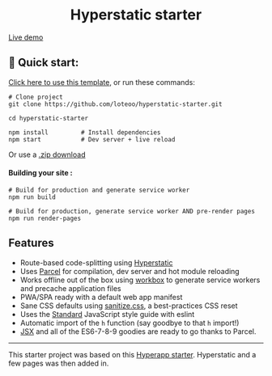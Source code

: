 <h1 align="center">
  Hyperstatic starter
</h1>

[Live demo](https://hyperstatic-starter.netlify.com/)


## 🚀 Quick start: 
[Click here to use this template](https://github.com/loteoo/hyperstatic-starter/generate), or run these commands:  
```
# Clone project
git clone https://github.com/loteoo/hyperstatic-starter.git

cd hyperstatic-starter

npm install         # Install dependencies
npm start           # Dev server + live reload
```

Or use a [.zip download](https://github.com/loteoo/hyperstatic-starter/archive/master.zip)  


#### Building your site : 
```
# Build for production and generate service worker
npm run build

# Build for production, generate service worker AND pre-render pages
npm run render-pages
```

## Features
- Route-based code-splitting using [Hyperstatic](https://hyperstatic.dev/)  
- Uses [Parcel](https://parceljs.org/) for compilation, dev server and hot module reloading  
- Works offline out of the box using [workbox](https://developers.google.com/web/tools/workbox/) to generate service workers and precache application files  
- PWA/SPA ready with a default web app manifest  
- Sane CSS defaults using [sanitize.css](https://csstools.github.io/sanitize.css/), a best-practices CSS reset  
- Uses the [Standard](https://standardjs.com/) JavaScript style guide with eslint  
-  Automatic import of the `h` function (say goodbye to that `h` import!)  
- [JSX](https://reactjs.org/docs/introducing-jsx.html) and all of the ES6-7-8-9 goodies are ready to go thanks to Parcel.  


---  


This starter project was based on this [Hyperapp starter](https://github.com/loteoo/hyperapp-starter). Hyperstatic and a few pages was then added in.


